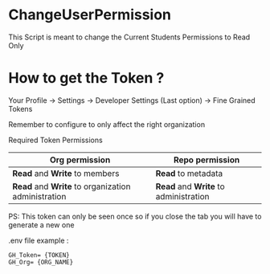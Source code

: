 # ChangeUserPermission

This Script is meant to change the Current Students Permissions to Read Only

# How to get the Token ?
Your Profile -> Settings -> Developer Settings (Last option) -> Fine Grained Tokens 

Remember to configure to only affect the right organization

Required Token Permissions

| Org permission | Repo permission |
| --- | --- |
| **Read** and **Write** to members | **Read** to metadata |
| **Read** and **Write** to organization administration | **Read** and **Write** to administration |

PS: This token can only be seen once so if you close the tab you will have to generate a new one






.env file example : 

    GH_Token= {TOKEN}
    GH_Org= {ORG_NAME}